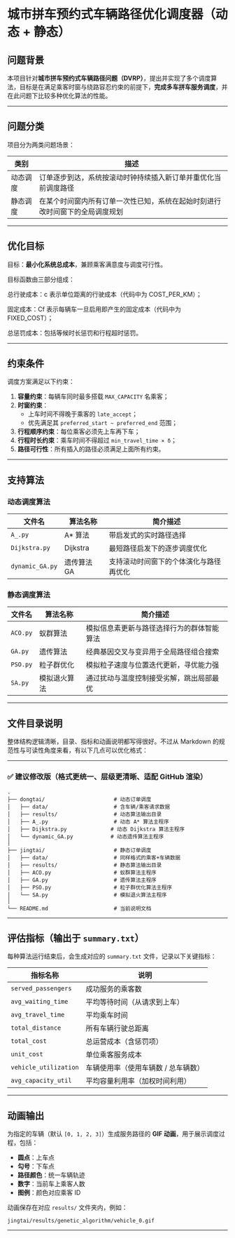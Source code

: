 # 城市拼车预约式车辆路径优化调度器（动态 + 静态）

##  问题背景

本项目针对**城市拼车预约式车辆路径问题（DVRP）**，提出并实现了多个调度算法，目标是在满足乘客时窗与绕路容忍约束的前提下，**完成多车拼车服务调度**，并在此问题下比较多种优化算法的性能。

---

## 问题分类

项目分为两类问题场景：

| 类别       | 描述                                                                 |
|------------|--------------------------------------------------------------------- |
| 动态调度    | 订单逐步到达，系统按滚动时钟持续插入新订单并重优化当前调度路径              |
| 静态调度    | 在某个时间窗内所有订单一次性已知，系统在起始时刻进行改时间窗下的全局调度规划  |

---


## 优化目标

目标：**最小化系统总成本**，兼顾乘客满意度与调度可行性。

目标函数由三部分组成：

总行驶成本：c 表示单位距离的行驶成本（代码中为 COST_PER_KM）；

固定成本：Cf 表示每辆车一旦启用即产生的固定成本（代码中为 FIXED_COST）；

总惩罚成本：包括等候时长惩罚和行程超时惩罚。

---

## 约束条件

调度方案满足以下约束：

1. **容量约束**：每辆车同时最多搭载 `MAX_CAPACITY` 名乘客；
2. **时窗约束**：
   - 上车时间不得晚于乘客的 `late_accept`；
   - 优先满足其 `preferred_start ~ preferred_end` 范围；
3. **行程顺序约束**：每位乘客必须先上车再下车；
4. **行程时长约束**：乘车时间不得超过 `min_travel_time × δ`；
5. **路径可行性**：所有插入的路径必须满足上面所有约束。

---

## 支持算法
### 动态调度算法
| 文件名             | 算法名称     | 简介描述                  |
| --------------- | -------- | --------------------- |
| `A_.py`         | A\* 算法   | 带启发式的实时路径选择 |
| `Dijkstra.py`   | Dijkstra | 最短路径启发下的逐步调度优化        |
| `dynamic_GA.py` | 遗传算法 GA  | 支持滚动时间窗下的个体演化与路径再优化   |
### 静态调度算法
| 文件名      | 算法名称   | 简介描述                  |
| -------- | ------ | --------------------- |
| `ACO.py` | 蚁群算法   | 模拟信息素更新与路径选择行为的群体智能算法 |
| `GA.py`  | 遗传算法   | 经典基因交叉与变异用于全局路径组合搜索   |
| `PSO.py` | 粒子群优化  | 模拟粒子速度与位置迭代更新，寻优能力强   |
| `SA.py`  | 模拟退火算法 | 通过扰动与温度控制接受劣解，跳出局部最优  |

---

## 文件目录说明
整体结构逻辑清晰，目录、指标和动画说明都写得很好。不过从 Markdown 的规范性与可读性角度来看，有以下几点可以优化格式：

---

### ✅ 建议修改版（格式更统一、层级更清晰、适配 GitHub 渲染）

```plaintext
.
├── dongtai/                      # 动态订单调度
│   ├── data/                     # 含车辆/乘客请求数据
│   ├── results/                  # 动态算法输出目录
│   ├── A_.py                     # 动态 A* 算法主程序
│   ├── Dijkstra.py              # 动态 Dijkstra 算法主程序
│   └── dynamic_GA.py            # 动态遗传算法主程序
│
├── jingtai/                      # 静态订单调度
│   ├── data/                     # 同样格式的乘客+车辆数据
│   ├── results/                  # 静态算法输出目录
│   ├── ACO.py                    # 蚁群算法主程序
│   ├── GA.py                     # 遗传算法主程序
│   ├── PSO.py                    # 粒子群优化算法主程序
│   └── SA.py                     # 模拟退火算法主程序
│
└── README.md                     # 当前说明文档
````

---

## 评估指标（输出于 `summary.txt`）

每种算法运行结束后，会生成对应的 `summary.txt` 文件，记录以下关键指标：

| 指标名称                  | 说明                  |
| --------------------- | ------------------- |
| `served_passengers`   | 成功服务的乘客数            |
| `avg_waiting_time`    | 平均等待时间（从请求到上车）      |
| `avg_travel_time`     | 平均乘车时间              |
| `total_distance`      | 所有车辆行驶总距离           |
| `total_cost`          | 总运营成本（含惩罚项）         |
| `unit_cost`           | 单位乘客服务成本            |
| `vehicle_utilization` | 车辆使用率（使用车辆数 / 总车辆数） |
| `avg_capacity_util`   | 平均容量利用率（加权时间利用）     |

---

## 动画输出

为指定的车辆（默认 `[0, 1, 2, 3]`）生成服务路径的 **GIF 动画**，用于展示调度过程，包括：

* **圆点**：上车点
* **勾号**：下车点
* **路径颜色**：统一车辆轨迹
* **数字**：当前车上乘客人数
* **图例**：颜色对应乘客 ID

动画保存在对应 `results/` 文件夹内，例如：

```
jingtai/results/genetic_algorithm/vehicle_0.gif
```

---

